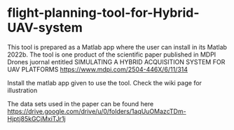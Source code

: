 # flight-planning-tool-for-Hybrid-UAV-system
This tool is prepared as a Matlab app where the user can install in its Matlab 2022b.
The tool is one product of the scientific paper published in MDPI Drones juornal entitled 
SIMULATING A HYBRID ACQUISITION SYSTEM FOR UAV PLATFORMS
https://www.mdpi.com/2504-446X/6/11/314

Install the matlab app given to use the tool.
Check the wiki page for illustration

The data sets used in the paper can be found here
https://drive.google.com/drive/u/0/folders/1aqUuOMazcTDm-Hjptj85kGCjMxiTJr1j

